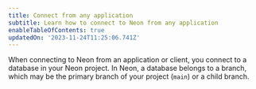 ```yaml
---
title: Connect from any application
subtitle: Learn how to connect to Neon from any application
enableTableOfContents: true
updatedOn: '2023-11-24T11:25:06.741Z'
---
```

When connecting to Neon from an application or client, you connect to a database in your Neon project. In Neon, a database belongs to a branch, which may be the primary branch of your project (`main`) or a child branch.
